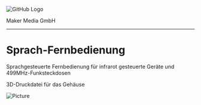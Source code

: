 ![GitHub Logo](http://www.heise.de/make/icons/make_logo.png) 

Maker Media GmbH
***

# Sprach-Fernbedienung
Sprachgesteuerte Fernbedienung für infrarot gesteuerte Geräte und 499MHz-Funksteckdosen

3D-Druckdatei für das Gehäuse 

![Picture](https://github.com/MakeMagazinDE/Sprach-Fernbedienung/blob/master/IMG_0047.JPG) 
